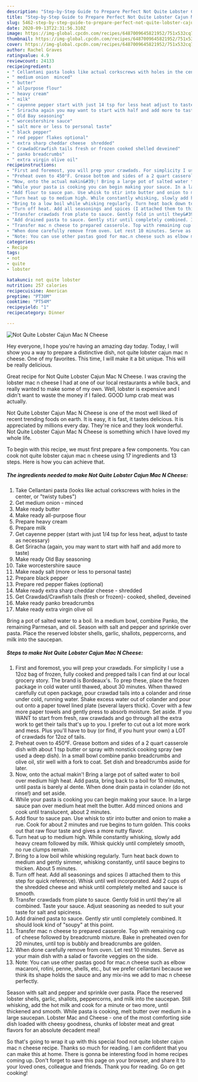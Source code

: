 ```yaml
---
description: "Step-by-Step Guide to Prepare Perfect Not Quite Lobster Cajun Mac N Cheese"
title: "Step-by-Step Guide to Prepare Perfect Not Quite Lobster Cajun Mac N Cheese"
slug: 5462-step-by-step-guide-to-prepare-perfect-not-quite-lobster-cajun-mac-n-cheese
date: 2020-09-13T22:31:56.310Z
image: https://img-global.cpcdn.com/recipes/6487009645821952/751x532cq70/not-quite-lobster-cajun-mac-n-cheese-recipe-main-photo.jpg
thumbnail: https://img-global.cpcdn.com/recipes/6487009645821952/751x532cq70/not-quite-lobster-cajun-mac-n-cheese-recipe-main-photo.jpg
cover: https://img-global.cpcdn.com/recipes/6487009645821952/751x532cq70/not-quite-lobster-cajun-mac-n-cheese-recipe-main-photo.jpg
author: Rachel Graves
ratingvalue: 4.9
reviewcount: 24133
recipeingredient:
- " Cellantani pasta looks like actual corkscrews with holes in the center or twisty tubes"
- " medium onion  minced"
- " butter"
- " allpurpose flour"
- " heavy cream"
- " milk"
- " cayenne pepper start with just 14 tsp for less heat adjust to taste as necessary"
- " Sriracha again you may want to start with half and add more to taste"
- " Old Bay seasoning"
- " worcestershire sauce"
- " salt more or less to personal taste"
- " black pepper"
- " red pepper flakes optional"
- " extra sharp cheddar cheese  shredded"
- " CrawdadCrawfish tails fresh or frozen cooked shelled deveined"
- " panko breadcrumbs"
- " extra virgin olive oil"
recipeinstructions:
- "First and foremost, you will prep your crawdads. For simplicity I use a 12oz bag of frozen, fully cooked and prepped tails I can find at our local grocery story. The brand is Bordeaux&#39;s. To prep these, place the frozen package in cold water until thawed, about 30 minutes. When thawed carefully cut open package, pour crawdad tails into a colander and rinse under cold, running water. Shake excess water out of colander and pour out onto a paper towel lined plate (several layers thick). Cover with a few more paper towels and gently press to absorb moisture. Set aside. If you WANT to start from fresh, raw crawdads and go through all the extra work to get their tails that&#39;s up to you. I prefer to cut out a lot more work and mess. Plus you&#39;ll have to buy (or find, if you hunt your own) a LOT of crawdads for 12oz of tails."
- "Preheat oven to 450°F. Grease bottom and sides of a 2 quart casserole dish with about 1 tsp butter or spray with nonstick cooking spray (we used a deep dish). In a small bowl combine panko breadcrumbs and olive oil, stir well with a fork to coat. Set dish and breadcrumbs aside for later."
- "Now, onto the actual makin&#39;! Bring a large pot of salted water to boil over medium high heat. Add pasta, bring back to a boil for 10 minutes, until pasta is barely al dente. When done drain pasta in colander (do not rinse!) and set aside."
- "While your pasta is cooking you can begin making your sauce. In a large sauce pan over medium heat melt the butter. Add minced onions and cook until translucent, about 2 minutes."
- "Add flour to sauce pan. Use whisk to stir into butter and onion to make a rue. Cook for about 2 minutes and rue begins to turn golden. This cooks out that raw flour taste and gives a more nutty flavor."
- "Turn heat up to medium high. While constantly whisking, slowly add heavy cream followed by milk. Whisk quickly until completely smooth, no rue clumps remain."
- "Bring to a low boil while whisking regularly. Turn heat back down to medium and gently simmer, whisking constantly, until sauce begins to thicken. About 5 minutes."
- "Turn off heat. Add all seasonings and spices (I attached them to this step for quick reference). Whisk until well incorporated. Add 2 cups of the shredded cheese and whisk until completely melted and sauce is smooth."
- "Transfer crawdads from plate to sauce. Gently fold in until they&#39;re all combined. Taste your sauce. Adjust seasoning as needed to suit your taste for salt and spiciness."
- "Add drained pasta to sauce. Gently stir until completely combined. It should look kind of &#34;soupy&#34; at this point."
- "Transfer mac n cheese to prepared casserole. Top with remaining cup of cheese followed by breadcrumb mixture. Bake in preheated oven for 20 minutes, until top is bubbly and breadcrumbs are golden."
- "When done carefully remove from oven. Let rest 10 minutes. Serve as your main dish with a salad or favorite veggies on the side."
- "Note: You can use other pastas good for mac.n cheese such as elbow macaroni, rotini, penne, shells, etc., but we prefer cellantani because we think its shape holds the sauce and any mix-ins we add to mac n cheese perfectly."
categories:
- Recipe
tags:
- not
- quite
- lobster

katakunci: not quite lobster 
nutrition: 257 calories
recipecuisine: American
preptime: "PT30M"
cooktime: "PT54M"
recipeyield: "1"
recipecategory: Dinner

---
```



![Not Quite Lobster Cajun Mac N Cheese](https://img-global.cpcdn.com/recipes/6487009645821952/751x532cq70/not-quite-lobster-cajun-mac-n-cheese-recipe-main-photo.jpg)

Hey everyone, I hope you're having an amazing day today. Today, I will show you a way to prepare a distinctive dish, not quite lobster cajun mac n cheese. One of my favorites. This time, I will make it a bit unique. This will be really delicious.

Great recipe for Not Quite Lobster Cajun Mac N Cheese. I was craving the lobster mac n cheese I had at one of our local restaurants a while back, and really wanted to make some of my own. Well, lobster is expensive and I didn&#39;t want to waste the money if I failed. GOOD lump crab meat was actually.

Not Quite Lobster Cajun Mac N Cheese is one of the most well liked of recent trending foods on earth. It is easy, it is fast, it tastes delicious. It is appreciated by millions every day. They're nice and they look wonderful. Not Quite Lobster Cajun Mac N Cheese is something which I have loved my whole life.


To begin with this recipe, we must first prepare a few components. You can cook not quite lobster cajun mac n cheese using 17 ingredients and 13 steps. Here is how you can achieve that.

<!--inarticleads1-->

##### The ingredients needed to make Not Quite Lobster Cajun Mac N Cheese:

1. Take  Cellantani pasta (looks like actual corkscrews with holes in the center, or &#34;twisty tubes&#34;)
1. Get  medium onion - minced
1. Make ready  butter
1. Make ready  all-purpose flour
1. Prepare  heavy cream
1. Prepare  milk
1. Get  cayenne pepper (start with just 1/4 tsp for less heat, adjust to taste as necessary)
1. Get  Sriracha (again, you may want to start with half and add more to taste)
1. Make ready  Old Bay seasoning
1. Take  worcestershire sauce
1. Make ready  salt (more or less to personal taste)
1. Prepare  black pepper
1. Prepare  red pepper flakes (optional)
1. Make ready  extra sharp cheddar cheese - shredded
1. Get  Crawdad/Crawfish tails (fresh or frozen)- cooked, shelled, deveined
1. Make ready  panko breadcrumbs
1. Make ready  extra virgin olive oil


Bring a pot of salted water to a boil. In a medium bowl, combine Panko, the remaining Parmesan, and oil. Season with salt and pepper and sprinkle over pasta. Place the reserved lobster shells, garlic, shallots, peppercorns, and milk into the saucepan. 

<!--inarticleads2-->

##### Steps to make Not Quite Lobster Cajun Mac N Cheese:

1. First and foremost, you will prep your crawdads. For simplicity I use a 12oz bag of frozen, fully cooked and prepped tails I can find at our local grocery story. The brand is Bordeaux&#39;s. To prep these, place the frozen package in cold water until thawed, about 30 minutes. When thawed carefully cut open package, pour crawdad tails into a colander and rinse under cold, running water. Shake excess water out of colander and pour out onto a paper towel lined plate (several layers thick). Cover with a few more paper towels and gently press to absorb moisture. Set aside. If you WANT to start from fresh, raw crawdads and go through all the extra work to get their tails that&#39;s up to you. I prefer to cut out a lot more work and mess. Plus you&#39;ll have to buy (or find, if you hunt your own) a LOT of crawdads for 12oz of tails.
1. Preheat oven to 450°F. Grease bottom and sides of a 2 quart casserole dish with about 1 tsp butter or spray with nonstick cooking spray (we used a deep dish). In a small bowl combine panko breadcrumbs and olive oil, stir well with a fork to coat. Set dish and breadcrumbs aside for later.
1. Now, onto the actual makin&#39;! Bring a large pot of salted water to boil over medium high heat. Add pasta, bring back to a boil for 10 minutes, until pasta is barely al dente. When done drain pasta in colander (do not rinse!) and set aside.
1. While your pasta is cooking you can begin making your sauce. In a large sauce pan over medium heat melt the butter. Add minced onions and cook until translucent, about 2 minutes.
1. Add flour to sauce pan. Use whisk to stir into butter and onion to make a rue. Cook for about 2 minutes and rue begins to turn golden. This cooks out that raw flour taste and gives a more nutty flavor.
1. Turn heat up to medium high. While constantly whisking, slowly add heavy cream followed by milk. Whisk quickly until completely smooth, no rue clumps remain.
1. Bring to a low boil while whisking regularly. Turn heat back down to medium and gently simmer, whisking constantly, until sauce begins to thicken. About 5 minutes.
1. Turn off heat. Add all seasonings and spices (I attached them to this step for quick reference). Whisk until well incorporated. Add 2 cups of the shredded cheese and whisk until completely melted and sauce is smooth.
1. Transfer crawdads from plate to sauce. Gently fold in until they&#39;re all combined. Taste your sauce. Adjust seasoning as needed to suit your taste for salt and spiciness.
1. Add drained pasta to sauce. Gently stir until completely combined. It should look kind of &#34;soupy&#34; at this point.
1. Transfer mac n cheese to prepared casserole. Top with remaining cup of cheese followed by breadcrumb mixture. Bake in preheated oven for 20 minutes, until top is bubbly and breadcrumbs are golden.
1. When done carefully remove from oven. Let rest 10 minutes. Serve as your main dish with a salad or favorite veggies on the side.
1. Note: You can use other pastas good for mac.n cheese such as elbow macaroni, rotini, penne, shells, etc., but we prefer cellantani because we think its shape holds the sauce and any mix-ins we add to mac n cheese perfectly.


Season with salt and pepper and sprinkle over pasta. Place the reserved lobster shells, garlic, shallots, peppercorns, and milk into the saucepan. Still whisking, add the hot milk and cook for a minute or two more, until thickened and smooth. While pasta is cooking, melt butter over medium in a large saucepan. Lobster Mac and Cheese - one of the most comforting side dish loaded with cheesy goodness, chunks of lobster meat and great flavors for an absolute decadent meal! 

So that's going to wrap it up with this special food not quite lobster cajun mac n cheese recipe. Thanks so much for reading. I am confident that you can make this at home. There is gonna be interesting food in home recipes coming up. Don't forget to save this page on your browser, and share it to your loved ones, colleague and friends. Thank you for reading. Go on get cooking!
